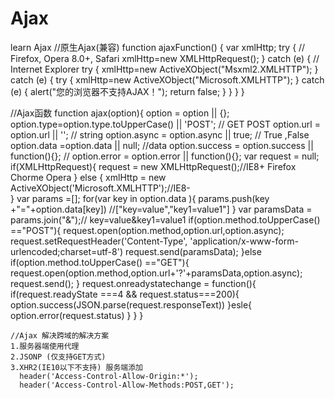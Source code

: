 # Ajax
learn Ajax
//原生Ajax(兼容)
function ajaxFunction()
 {
 var xmlHttp;
 try
    {
   // Firefox, Opera 8.0+, Safari
    xmlHttp=new XMLHttpRequest();
    }
 catch (e)
    {
  // Internet Explorer
   try
      {
      xmlHttp=new ActiveXObject("Msxml2.XMLHTTP");
      }
   catch (e)
      {
      try
         {
         xmlHttp=new ActiveXObject("Microsoft.XMLHTTP");
         }
      catch (e)
         {
         alert("您的浏览器不支持AJAX！");
         return false;
         }
      }
    }
 }
 
 //Ajax函数
 function ajax(option){
		option = option || {};
		option.type=option.type.toUpperCase() || 'POST'; // GET POST
		option.url = option.url || ''; // string 
		option.async = option.async || true; // True ,False
		option.data =option.data || null; //data
		option.success = option.success || function(){}; //
		option.error = option.error || function(){};
		var request = null;
		if(XMLHttpRequest){
			request = new XMLHttpRequest();//IE8+ Firefox Chorme Opera
		}
		else {
             xmlHttp = new ActiveXObject('Microsoft.XMLHTTP');//IE8-         
         }
		var params =[];
		for(var key in option.data ){
			params.push(key +"="+option.data[key]) //["key=value","key1=value1"]
		}
		var paramsData = params.join("&");// key=value&key1=value1
		if(option.method.toUpperCase() =="POST"){
			request.open(option.method,option.url,option.async);
			request.setRequestHeader('Content-Type', 'application/x-www-form-urlencoded;charset=utf-8')
			request.send(paramsData);
		}else if(option.method.toUpperCase() =="GET"){
			request.open(option.method,option.url+'?'+paramsData,option.async);
			request.send();
		}
		request.onreadystatechange = function(){
			if(request.readyState ===4 && request.status===200){
				option.success(JSON.parse(request.responseText))
			}esle{
				option.error(request.status)
			}
		}
	}
	
	
	//Ajax 解决跨域的解决方案
	1.服务器端使用代理
	2.JSONP (仅支持GET方式)
	3.XHR2(IE10以下不支持) 服务端添加
	  header('Access-Control-Allow-Origin:*');
	  header('Access-Control-Allow-Methods:POST,GET');
	
